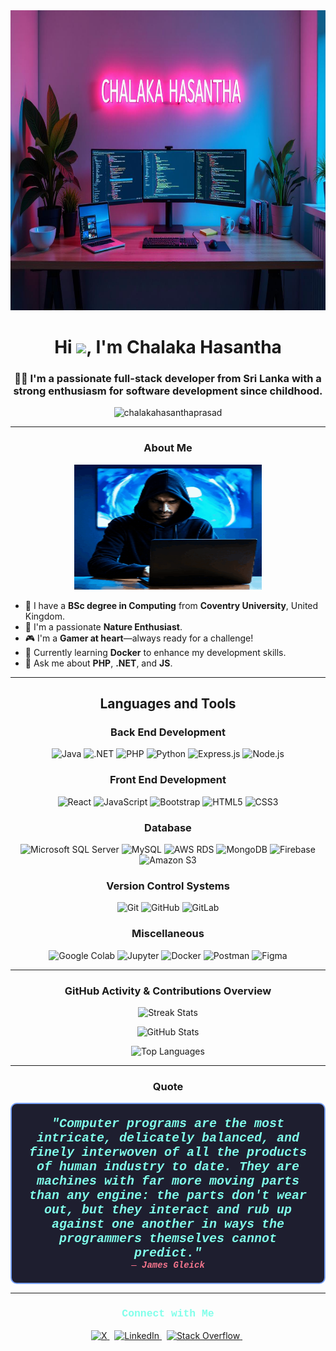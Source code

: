 <img src="https://raw.githubusercontent.com/chalakahasanthaprasad/chalakahasanthaprasad/main/profile/background.jpeg" alt="Background Image" width="1600" height="480">
<h1 align="center">Hi <img src="https://media.giphy.com/media/hvRJCLFzcasrR4ia7z/giphy.gif" width="25px">, I'm Chalaka Hasantha</h1>
<h3 align="center">
    👨‍💻 I'm a passionate full-stack developer from Sri Lanka with a strong enthusiasm for software development since childhood.
</h3>

<p align="center">
    <img src="https://komarev.com/ghpvc/?username=chalakahasanthaprasad&label=Profile%20views&color=0e75b6&style=flat" alt="chalakahasanthaprasad" />
</p>

---

<h3 align="center">About Me</h3>
<div align="center">
  <img alt="coding_img" width="300" height="200" src="https://raw.githubusercontent.com/chalakahasanthaprasad/chalakahasanthaprasad/main/profile/code_boy.gif"/>
</div>

<ul>
  <li>🌱 I have a <strong>BSc degree in Computing</strong> from <strong>Coventry University</strong>, United Kingdom.</li>
  <li>🌿 I'm a passionate <strong>Nature Enthusiast</strong>.</li>
  <li>🎮 I'm a <strong>Gamer at heart</strong>—always ready for a challenge!</li>
  <li>🐳 Currently learning <strong>Docker</strong> to enhance my development skills.</li>
  <li>💬 Ask me about <strong>PHP</strong>, <strong>.NET</strong>, and <strong>JS</strong>.</li>
</ul>

---

<h2 align="center">Languages and Tools</h2>
<h3 align="center">Back End Development</h3>
<p align="center">
    <img src="https://img.shields.io/badge/-Java-007396?style=flat&logo=java&logoColor=white" alt="Java"/>
    <img src="https://img.shields.io/badge/-.NET-512BD4?style=flat&logo=dotnet&logoColor=white" alt=".NET"/>
    <img src="https://img.shields.io/badge/-PHP-777BB4?style=flat&logo=php&logoColor=white" alt="PHP"/>
    <img src="https://img.shields.io/badge/-Python-3776AB?style=flat&logo=python&logoColor=white" alt="Python"/>
    <img src="https://img.shields.io/badge/-Express.js-000000?style=flat&logo=express&logoColor=white" alt="Express.js"/>
    <img src="https://img.shields.io/badge/-Node.js-339933?style=flat&logo=nodedotjs&logoColor=white" alt="Node.js"/>
</p>

<h3 align="center">Front End Development</h3>
<p align="center">
    <img src="https://img.shields.io/badge/-React-61DAFB?style=flat&logo=react&logoColor=white" alt="React"/>
    <img src="https://img.shields.io/badge/-JavaScript-F7DF1E?style=flat&logo=javascript&logoColor=black" alt="JavaScript"/>
    <img src="https://img.shields.io/badge/-Bootstrap-563D7C?style=flat&logo=bootstrap&logoColor=white" alt="Bootstrap"/>
    <img src="https://img.shields.io/badge/-HTML5-E34F26?style=flat&logo=html5&logoColor=white" alt="HTML5"/>
    <img src="https://img.shields.io/badge/-CSS3-1572B6?style=flat&logo=css3&logoColor=white" alt="CSS3"/>
</p>

<h3 align="center">Database</h3>
<p align="center">
    <img src="https://img.shields.io/badge/-Microsoft%20SQL%20Server-CC2927?style=flat&logo=microsoft-sql-server&logoColor=white" alt="Microsoft SQL Server"/>
    <img src="https://img.shields.io/badge/-MySQL-4479A1?style=flat&logo=mysql&logoColor=white" alt="MySQL"/>
    <img src="https://img.shields.io/badge/-Amazon%20RDS-527FFF?style=flat&logo=amazonrds&logoColor=white" alt="AWS RDS"/>
    <img src="https://img.shields.io/badge/-MongoDB-47A248?style=flat&logo=mongodb&logoColor=white" alt="MongoDB"/>
    <img src="https://img.shields.io/badge/-Firebase-FFCA28?style=flat&logo=firebase&logoColor=white" alt="Firebase"/>
    <img src="https://img.shields.io/badge/-Amazon%20S3-569A31?style=flat&logo=amazons3&logoColor=white" alt="Amazon S3"/>
</p>

<h3 align="center">Version Control Systems</h3>
<p align="center">
    <img src="https://img.shields.io/badge/-Git-F05032?style=flat&logo=git&logoColor=white" alt="Git"/>
    <img src="https://img.shields.io/badge/-GitHub-181717?style=flat&logo=github&logoColor=white" alt="GitHub"/>
    <img src="https://img.shields.io/badge/-GitLab-FCA121?style=flat&logo=gitlab&logoColor=white" alt="GitLab"/>
</p>

<h3 align="center">Miscellaneous</h3>
<p align="center">
    <img src="https://img.shields.io/badge/-Google%20Colab-F9AB00?style=flat&logo=googlecolab&logoColor=white" alt="Google Colab"/>
    <img src="https://img.shields.io/badge/-Jupyter-F37626?style=flat&logo=jupyter&logoColor=white" alt="Jupyter"/>
    <img src="https://img.shields.io/badge/-Docker-2496ED?style=flat&logo=docker&logoColor=white" alt="Docker"/>
    <img src="https://img.shields.io/badge/-Postman-FF6C37?style=flat&logo=postman&logoColor=white" alt="Postman"/>
    <img src="https://img.shields.io/badge/-Figma-F24E1E?style=flat&logo=figma&logoColor=white" alt="Figma"/>
</p>

---

<h3 align="center">GitHub Activity & Contributions Overview</h3>
<p align="center">
    <img src="http://github-readme-streak-stats.herokuapp.com?user=chalakahasanthaprasad&count_private=true&theme=tokyonight" alt="Streak Stats" width="350"/>
</p>
<p align="center">
    <img src="https://github-readme-stats-sigma-five.vercel.app/api?username=chalakahasanthaprasad&count_private=true&show_icons=true&theme=radical" alt="GitHub Stats" width="350"/>
</p>
<p align="center">
    <img src="https://github-readme-stats-sigma-five.vercel.app/api/top-langs/?username=chalakahasanthaprasad&count_private=true&layout=compact&theme=dark#gh-dark-mode-only" alt="Top Languages" width="350"/>
</p>

---

<h3 align="center">Quote</h3>
<p align="center" style="font-family: 'Courier New', monospace; color: #ffffff; background-color: #1e1e2f; padding: 20px; border-radius: 10px; border: 2px solid #7aa2f7;">
    <strong style="font-size: 20px; color: #80ffea;"><em>"Computer programs are the most intricate, delicately balanced, and finely interwoven of all the products of human industry to date. 
    They are machines with far more moving parts than any engine: the parts don't wear out, but they interact and rub up against one another in ways the programmers themselves cannot predict."</em></strong>
    <br>
    <span style="color: #f7768e;">— <strong><em>James Gleick</em></strong></span>
</p>

----

<h3 align="center" style="color: #80ffea; font-family: 'Courier New', monospace;">Connect with Me</h3>
<p align="center"> 
  <a href="https://x.com/chalakahasantha">
    <img src="https://img.shields.io/badge/X-1DA1F2?style=for-the-badge&logo=twitter&logoColor=white" alt="X" />
  </a>&nbsp;
  <a href="https://linkedin.com/in/chalaka-hasantha-prasad">
    <img src="https://img.shields.io/badge/LinkedIn-0077B5?style=for-the-badge&logo=linkedin&logoColor=white" alt="LinkedIn" />
  </a>&nbsp;
  <a href="https://stackoverflow.com/users/20893337">
    <img src="https://img.shields.io/badge/Stack_Overflow-FE7A16?style=for-the-badge&logo=stack-overflow&logoColor=white" alt="Stack Overflow" />
  </a>&nbsp;
</p>


